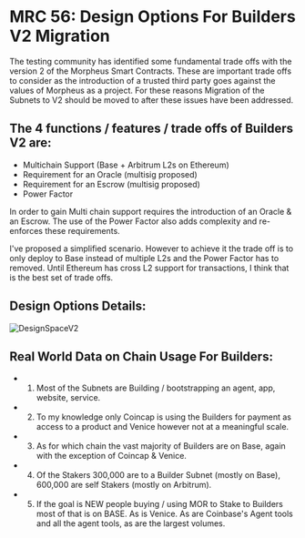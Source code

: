 # MRC 56: Design Options For Builders V2 Migration
The testing community has identified some fundamental trade offs with the version 2 of the Morpheus Smart Contracts.
These are important trade offs to consider as the introduction of a trusted third party goes against the values of Morpheus as a project.
For these reasons Migration of the Subnets to V2 should be moved to after these issues have been addressed.

## The 4 functions / features / trade offs of Builders V2 are:
- Multichain Support (Base + Arbitrum L2s on Ethereum)
- Requirement for an Oracle (multisig proposed)
- Requirement for an Escrow (multisig proposed)
- Power Factor

In order to gain Multi chain support requires the introduction of an Oracle & an Escrow.
The use of the Power Factor also adds complexity and re-enforces these requirements.

I've proposed a simplified scenario. 
However to achieve it the trade off is to only deploy to Base instead of multiple L2s and the Power Factor has to removed. 
Until Ethereum has cross L2 support for transactions, I think that is the best set of trade offs.

## Design Options Details:
![DesignSpaceV2](https://github.com/user-attachments/assets/31d3a03f-b4ee-4218-acdc-942fa2db622c)

## Real World Data on Chain Usage For Builders:
- 1. Most of the Subnets are Building / bootstrapping an agent, app, website, service.
- 2. To my knowledge only Coincap is using the Builders for payment as access to a product and Venice however not at a meaningful scale.
- 3. As for which chain the vast majority of Builders are on Base, again with the exception of Coincap & Venice.
- 4. Of the Stakers 300,000 are to a Builder Subnet (mostly on Base), 600,000 are self Stakers (mostly on Arbitrum).
- 5. If the goal is NEW people buying / using MOR to Stake to Builders most of that is on BASE. As is Venice. As are Coinbase's Agent tools and all the agent tools, as are the largest volumes.
